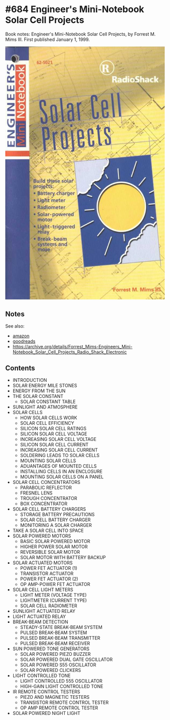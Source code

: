 # #684 Engineer's Mini-Notebook Solar Cell Projects

Book notes: Engineer's Mini-Notebook Solar Cell Projects, by Forrest M. Mims III. First published January 1, 1999.

![Build](./assets/engineers-mini-notebook-solar-cell-projects_build.jpg?raw=true)

## Notes

See also:

* [amazon](https://amzn.to/3R4LRBx)
* [goodreads](https://www.goodreads.com/book/show/12287000-engineer-s-mini-notebook-solar-cell-projects)
* <https://archive.org/details/Forrest_Mims-Engineers_Mini-Notebook_Solar_Cell_Projects_Radio_Shack_Electronic>

## Contents

* INTRODUCTION
* SOLAR ENERGY MILE STONES
* ENERGY FROM THE SUN
* THE SOLAR CONSTANT
    * SOLAR CONSTANT TABLE
* SUNLIGHT AND ATMOSPHERE
* SOLAR CELLS
    * HOW SOLAR CELLS WORK
    * SOLAR CELL EFFICIENCY
    * SILICON SOLAR CELL RATINGS
    * SILICON SOLAR CELL VOLTAGE
    * INCREASING SOLAR CELL VOLTAGE
    * SILICON SOLAR CELL CURRENT
    * INCREASING SOLAR CELL CURRENT
    * SOLDERING LEADS TO SOLAR CELLS
    * MOUNTING SOLAR CELLS
    * ADUANTAGES OF MOUNTED CELLS
    * INSTALLING CELLS IN AN ENCLOSURE
    * MOUNTING SOLAR CELLS ON A PANEL
* SOLAR CELL CONCENTRATORS
    * PARABOLIC REFLECTOR
    * FRESNEL LENS
    * TROUGH CONCENTRATOR
    * BOX CONCENTRATOR
* SOLAR CELL BATTERY CHARGERS
    * STORAGE BATTERY PRECAUTIONS
    * SOLAR CELL BATTERY CHARGER
    * MONITORING A SOLAR CHARGER
* TAKE A SOLAR CELL INTO SPACE
* SOLAR POWERED MOTORS
    * BASIC SOLAR POWERED MOTOR
    * HIGHER POWER SOLAR MOTOR
    * REVERSIBLE SOLAR MOTOR
    * SOLAR MOTOR WITH BATTERY BACKUP
* SOLAR ACTUATED MOTORS
    * POWER FET ACTUATOR (1)
    * TRANSISTOR ACTUATOR
    * POWER FET ACTUATOR (2)
    * OP AMP-POWER FET ACTUATOR
* SOLAR CELL LIGHT METERS
    * LIGHT METER (VOLTAGE TYPE)
    * LIGHTMETER (CURRENT TYPE)
    * SOLAR CELL RADIOMETER
* SUNLIGHT ACTUATED RELAY
* LIGHT ACTUATED RELAY
* BREAK-BEAM DETECTION
    * STEADY-STATE BREAK-BEAM SYSTEM
    * PULSED BREAK-BEAM SYSTEM
    * PULSED BREAK-BEAM TRANSMITTER
    * PULSED BREAK-BEAM RECEIVER
* SUN POWERED TONE GENERATORS
    * SOLAR POWERED PIEZO BUZZER
    * SOLAR POWERED DUAL GATE OSCILLATOR
    * SOLAR POWERED S55 OSCILLATOR
    * SOLAR POWERED CLICKERS
* LIGHT CONTROLLED TONE
    * LIGHT CONTROLLED 555 OSCILLATOR
    * HIGH-GAIN LIGHT CONTROLLED TONE
* IR REMOTE CONTROL TESTERS
    * PIEZO AND MAGNETIC TESTERS
    * TRANSISTOR REMOTE CONTROL TESTER
    * OP AMP REMOTE CONTROL TESTER
* SOLAR POWERED NIGHT LIGHT
